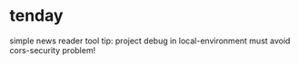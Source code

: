 # tenday
simple news reader tool
tip: project debug in local-environment must avoid cors-security problem!
